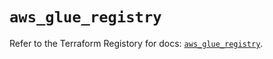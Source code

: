 # `aws_glue_registry`

Refer to the Terraform Registory for docs: [`aws_glue_registry`](https://registry.terraform.io/providers/hashicorp/aws/4.66.1/docs/resources/glue_registry).
